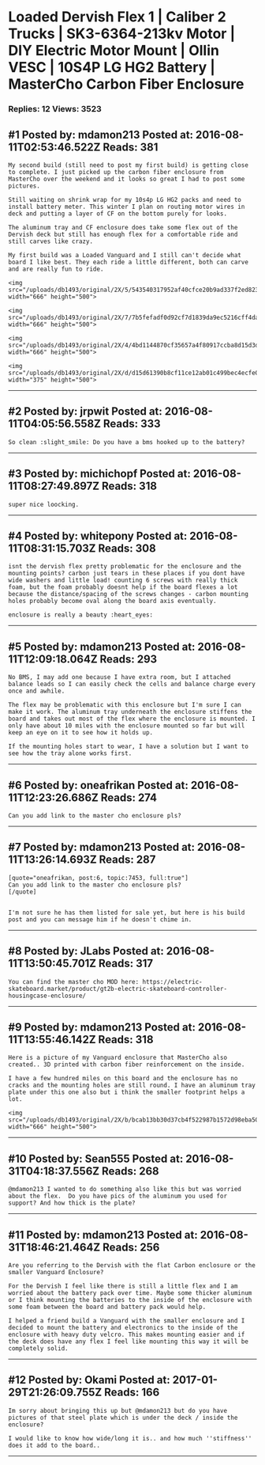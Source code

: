 # Loaded Dervish Flex 1 &#124; Caliber 2 Trucks &#124; SK3-6364-213kv Motor &#124; DIY Electric Motor Mount &#124; Ollin VESC &#124; 10S4P LG HG2 Battery &#124; MasterCho Carbon Fiber Enclosure

### Replies: 12 Views: 3523

## \#1 Posted by: mdamon213 Posted at: 2016-08-11T02:53:46.522Z Reads: 381

```
My second build (still need to post my first build) is getting close to complete. I just picked up the carbon fiber enclosure from MasterCho over the weekend and it looks so great I had to post some pictures. 

Still waiting on shrink wrap for my 10s4p LG HG2 packs and need to install battery meter. This winter I plan on routing motor wires in deck and putting a layer of CF on the bottom purely for looks.

The aluminum tray and CF enclosure does take some flex out of the Dervish deck but still has enough flex for a comfortable ride and still carves like crazy.

My first build was a Loaded Vanguard and I still can't decide what board I like best. They each ride a little different, both can carve and are really fun to ride.

<img src="/uploads/db1493/original/2X/5/543540317952af40cfce20b9ad337f2ed823c1fd.jpg" width="666" height="500">

<img src="/uploads/db1493/original/2X/7/7b5fefadf0d92cf7d1839da9ec5216cff4da64ad.jpg" width="666" height="500">

<img src="/uploads/db1493/original/2X/4/4bd1144870cf35657a4f80917ccba8d15d3d649c.jpg" width="666" height="500">

<img src="/uploads/db1493/original/2X/d/d15d61390b8cf11ce12ab01c499bec4ecfe071d9.jpg" width="375" height="500">
```

---
## \#2 Posted by: jrpwit Posted at: 2016-08-11T04:05:56.558Z Reads: 333

```
So clean :slight_smile: Do you have a bms hooked up to the battery?
```

---
## \#3 Posted by: michichopf Posted at: 2016-08-11T08:27:49.897Z Reads: 318

```
super nice loocking.
```

---
## \#4 Posted by: whitepony Posted at: 2016-08-11T08:31:15.703Z Reads: 308

```
isnt the dervish flex pretty problematic for the enclosure and the mounting points? carbon just tears in these places if you dont have wide washers and little load! counting 6 screws with really thick foam, but the foam probably doesnt help if the board flexes a lot because the distance/spacing of the screws changes - carbon mounting holes probably become oval along the board axis eventually.

enclosure is really a beauty :heart_eyes:
```

---
## \#5 Posted by: mdamon213 Posted at: 2016-08-11T12:09:18.064Z Reads: 293

```
No BMS, I may add one because I have extra room, but I attached balance leads so I can easily check the cells and balance charge every once and awhile.

The flex may be problematic with this enclosure but I'm sure I can make it work. The aluminum tray underneath the enclosure stiffens the board and takes out most of the flex where the enclosure is mounted. I only have about 10 miles with the enclosure mounted so far but will keep an eye on it to see how it holds up.

If the mounting holes start to wear, I have a solution but I want to see how the tray alone works first.
```

---
## \#6 Posted by: oneafrikan Posted at: 2016-08-11T12:23:26.686Z Reads: 274

```
Can you add link to the master cho enclosure pls?
```

---
## \#7 Posted by: mdamon213 Posted at: 2016-08-11T13:26:14.693Z Reads: 287

```
[quote="oneafrikan, post:6, topic:7453, full:true"]
Can you add link to the master cho enclosure pls?
[/quote]


I'm not sure he has them listed for sale yet, but here is his build post and you can message him if he doesn't chime in.
```

---
## \#8 Posted by: JLabs Posted at: 2016-08-11T13:50:45.701Z Reads: 317

```
You can find the master cho MOD here: https://electric-skateboard.market/product/gt2b-electric-skateboard-controller-housingcase-enclosure/
```

---
## \#9 Posted by: mdamon213 Posted at: 2016-08-11T13:55:46.142Z Reads: 318

```
Here is a picture of my Vanguard enclosure that MasterCho also created.. 3D printed with carbon fiber reinforcement on the inside.

I have a few hundred miles on this board and the enclosure has no cracks and the mounting holes are still round. I have an aluminum tray plate under this one also but i think the smaller footprint helps a lot.

<img src="/uploads/db1493/original/2X/b/bcab13bb30d37cb4f522987b1572d98eba50aed8.jpg" width="666" height="500">
```

---
## \#10 Posted by: Sean555 Posted at: 2016-08-31T04:18:37.556Z Reads: 268

```
@mdamon213 I wanted to do something also like this but was worried about the flex.  Do you have pics of the aluminum you used for support? And how thick is the plate?
```

---
## \#11 Posted by: mdamon213 Posted at: 2016-08-31T18:46:21.464Z Reads: 256

```
Are you referring to the Dervish with the flat Carbon enclosure or the smaller Vanguard Enclosure?

For the Dervish I feel like there is still a little flex and I am worried about the battery pack over time. Maybe some thicker aluminum or I think mounting the batteries to the inside of the enclosure with some foam between the board and battery pack would help.

I helped a friend build a Vanguard with the smaller enclosure and I decided to mount the battery and electronics to the inside of the enclosure with heavy duty velcro. This makes mounting easier and if the deck does have any flex I feel like mounting this way it will be completely solid.
```

---
## \#12 Posted by: Okami Posted at: 2017-01-29T21:26:09.755Z Reads: 166

```
Im sorry about bringing this up but @mdamon213 but do you have pictures of that steel plate which is under the deck / inside the enclosure?

I would like to know how wide/long it is.. and how much ''stiffness'' does it add to the board..
```

---
